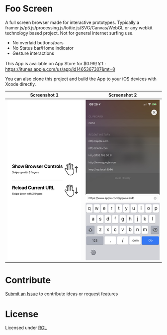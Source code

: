 # Foo Screen
A full screen browser made for interactive prototypes. Typically a framer.js/p5.js/processing.js/lottie.js/SVG/Canvas/WebGL or any webkit technology based project. Not for general internet surfing use.

- No overlaid buttons/bars
- No Status bar/Home indicator
- Gesture interactions

This App is available on App Store for $0.99/￥1 : https://itunes.apple.com/us/app/id1465367307&mt=8

You can also clone this project and build the App to your iOS devices with Xcode directly.


| Screenshot 1 | Screenshot 2 |
| --- | --- |
| ![](.readme/IMG_9163.jpg) | ![](.readme/IMG_9164.jpg) |

# Contribute
[Submit an Issue](https://github.com/RayPS/Foo-Screen/issues) to contribute ideas or request features

# License
Licensed under [ROL](http://git.io/read-only-license)
